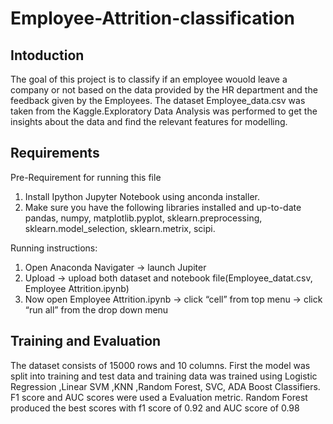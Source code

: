 # Employee-Attrition-classification

## Intoduction
The goal of this project is to classify if an employee wouold leave a  company or not based on the data  provided by the HR department and the feedback given by the Employees. The dataset Employee_data.csv was taken from the Kaggle.Exploratory Data Analysis was performed to get the insights about the data and find the relevant features for modelling.

## Requirements
Pre-Requirement for running this file

 1. Install Ipython Jupyter Notebook using anconda installer.
 2. Make sure you have the following libraries installed and up-to-date 
   pandas, numpy, matplotlib.pyplot, sklearn.preprocessing, sklearn.model_selection, sklearn.metrix, scipi.

Running instructions:

  1. Open Anaconda Navigater -> launch Jupiter
  2. Upload ->  upload both dataset and notebook file(Employee_datat.csv, Employee Attrition.ipynb)
  3. Now open Employee Attrition.ipynb -> click “cell” from top menu -> click “run all” from the drop down menu
  
  ## Training and Evaluation
 The dataset consists of 15000 rows and 10 columns. First the model was split into training and test data and training data was trained using Logistic Regression ,Linear SVM ,KNN ,Random Forest, SVC, ADA Boost Classifiers. 
 F1 score and AUC scores were used a Evaluation metric. Random Forest produced the best scores with f1 score of 0.92 and AUC score of 0.98
